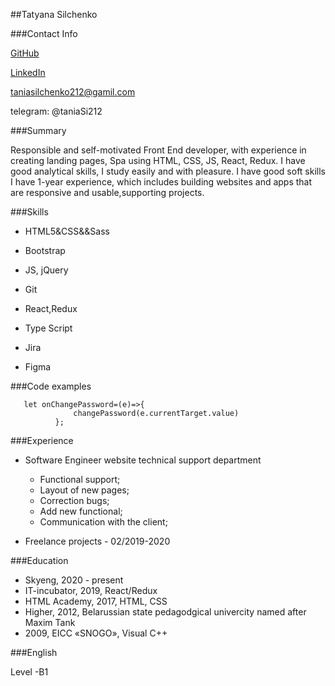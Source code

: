 ##Tatyana Silchenko


###Contact Info


[GitHub](https://github.com/TatynaSilchenko)

[LinkedIn](http://linkedin.com/in/tatyana-silchenko-6bb8b4188)  

taniasilchenko212@gamil.com

telegram: @taniaSi212

###Summary

Responsible and self-motivated Front End developer, with experience in
creating landing pages, Spa using HTML, CSS, JS, React, Redux. I have good
analytical skills, I study easily and with pleasure. I have good soft skills
I have 1-year experience, which includes building websites and apps that are responsive and usable,supporting projects.
 


###Skills


* HTML5&CSS&&Sass

* Bootstrap

* JS, jQuery

* Git

* React,Redux

* Type Script

* Jira

* Figma


###Code examples


```
   let onChangePassword=(e)=>{
              changePassword(e.currentTarget.value)
          };
```

###Experience

* Software Engineer website technical support department

  - Functional support;
  - Layout of new pages;
  - Correction bugs;
  - Add new functional;
  - Сommunication with the client;

* Freelance projects - 02/2019-2020


###Education

* Skyeng, 2020 - present
* IT-incubator, 2019, React/Redux
* HTML Academy, 2017, HTML, CSS
* Higher, 2012, Belarussian state pedagodgical univercity named after Maxim Tank
* 2009, EICC «SNOGO», Visual C++





###English


Level -B1